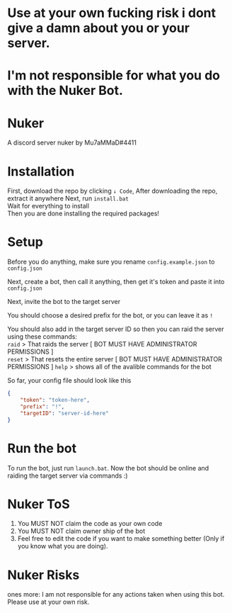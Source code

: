 # Use at your own fucking risk i dont give a damn about you or your server.
# I'm not responsible for what you do with the Nuker Bot.

# Nuker
A discord server nuker by Mu7aMMaD#4411

# Installation
First, download the repo by clicking `↓ Code`,
After downloading the repo, extract it anywhere
Next, run `install.bat`\
Wait for everything to install\
Then you are done installing the required packages!

# Setup
Before you do anything, make sure you rename `config.example.json` to `config.json`

Next, create a bot, then call it anything, then get it's token and paste it into `config.json`

Next, invite the bot to the target server

You should choose a desired prefix for the bot, or you can leave it as `!`

You should also add in the target server ID so then you can raid the server using these commands:\
`raid` > That raids the server [ BOT MUST HAVE ADMINISTRATOR PERMISSIONS ]\
`reset` > That resets the entire server [ BOT MUST HAVE ADMINISTRATOR PERMISSIONS ]
`help` > shows all of the avalible commands for the bot

So far, your config file should look like this
```json
{
    "token": "token-here",
    "prefix": "!",
    "targetID": "server-id-here"
}
```

# Run the bot
To run the bot, just run `launch.bat`. Now the bot should be online and raiding the target server via commands :)

# Nuker ToS

1. You MUST NOT claim the code as your own code
2. You MUST NOT claim owner ship of the bot
3. Feel free to edit the code if you want to make something better (Only if you know what you are doing).

# Nuker Risks

ones more: I am not responsible for any actions taken when using this bot. Please use at your own risk.